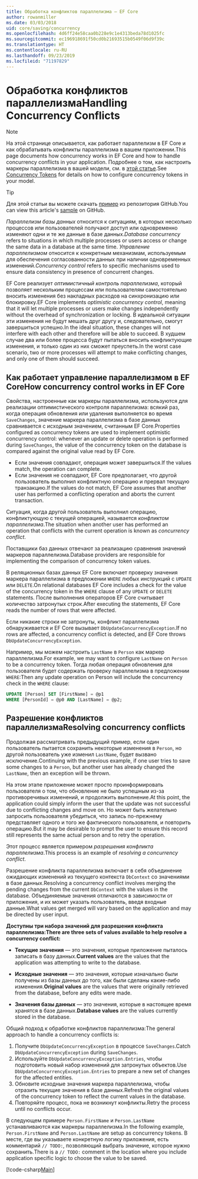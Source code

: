```yaml
---
title: Обработка конфликтов параллелизма — EF Core
author: rowanmiller
ms.date: 03/03/2018
uid: core/saving/concurrency
ms.openlocfilehash: 4d6ff24e58caa0b228e9c1e4313beda78d1025fc
ms.sourcegitcommit: ec196918691f50cd0b21693515b0549f06d9f39c
ms.translationtype: HT
ms.contentlocale: ru-RU
ms.lasthandoff: 09/23/2019
ms.locfileid: "71197829"
---
```

# <a name="handling-concurrency-conflicts"></a><span data-ttu-id="07134-102">Обработка конфликтов параллелизма</span><span class="sxs-lookup"><span data-stu-id="07134-102">Handling Concurrency Conflicts</span></span>

> [!NOTE]
> <span data-ttu-id="07134-103">На этой странице описывается, как работает параллелизм в EF Core и как обрабатывать конфликты параллелизма в вашем приложении.</span><span class="sxs-lookup"><span data-stu-id="07134-103">This page documents how concurrency works in EF Core and how to handle concurrency conflicts in your application.</span></span> <span data-ttu-id="07134-104">Подробнее о том, как настроить маркеры параллелизма в вашей модели, см. в [этой статье](xref:core/modeling/concurrency).</span><span class="sxs-lookup"><span data-stu-id="07134-104">See [Concurrency Tokens](xref:core/modeling/concurrency) for details on how to configure concurrency tokens in your model.</span></span>

> [!TIP]
> <span data-ttu-id="07134-105">Для этой статьи вы можете скачать [пример](https://github.com/aspnet/EntityFramework.Docs/tree/master/samples/core/Saving/Concurrency/) из репозитория GitHub.</span><span class="sxs-lookup"><span data-stu-id="07134-105">You can view this article's [sample](https://github.com/aspnet/EntityFramework.Docs/tree/master/samples/core/Saving/Concurrency/) on GitHub.</span></span>

<span data-ttu-id="07134-106">_Параллелизм базы данных_ относится к ситуациям, в которых несколько процессов или пользователей получают доступ или одновременно изменяют одни и те же данные в базе данных.</span><span class="sxs-lookup"><span data-stu-id="07134-106">_Database concurrency_ refers to situations in which multiple processes or users access or change the same data in a database at the same time.</span></span> <span data-ttu-id="07134-107">_Управление параллелизмом_ относится к конкретным механизмам, используемым для обеспечения согласованности данных при наличии одновременных изменений.</span><span class="sxs-lookup"><span data-stu-id="07134-107">_Concurrency control_ refers to specific mechanisms used to ensure data consistency in presence of concurrent changes.</span></span>

<span data-ttu-id="07134-108">EF Core реализует _оптимистичный контроль параллелизма_, который позволяет нескольким процессам или пользователям самостоятельно вносить изменения без накладных расходов на синхронизацию или блокировку.</span><span class="sxs-lookup"><span data-stu-id="07134-108">EF Core implements _optimistic concurrency control_, meaning that it will let multiple processes or users make changes independently without the overhead of synchronization or locking.</span></span> <span data-ttu-id="07134-109">В идеальной ситуации эти изменения не будут мешать друг другу и, следовательно, смогут завершиться успешно.</span><span class="sxs-lookup"><span data-stu-id="07134-109">In the ideal situation, these changes will not interfere with each other and therefore will be able to succeed.</span></span> <span data-ttu-id="07134-110">В худшем случае два или более процесса будут пытаться вносить конфликтующие изменения, и только один из них сможет преуспеть.</span><span class="sxs-lookup"><span data-stu-id="07134-110">In the worst case scenario, two or more processes will attempt to make conflicting changes, and only one of them should succeed.</span></span>

## <a name="how-concurrency-control-works-in-ef-core"></a><span data-ttu-id="07134-111">Как работает управление параллелизмом в EF Core</span><span class="sxs-lookup"><span data-stu-id="07134-111">How concurrency control works in EF Core</span></span>

<span data-ttu-id="07134-112">Свойства, настроенные как маркеры параллелизма, используются для реализации оптимистического контроля параллелизма: всякий раз, когда операция обновления или удаления выполняется во время `SaveChanges`, значение маркера параллелизма в базе данных сравнивается с исходным значением, считанным EF Core.</span><span class="sxs-lookup"><span data-stu-id="07134-112">Properties configured as concurrency tokens are used to implement optimistic concurrency control: whenever an update or delete operation is performed during `SaveChanges`, the value of the concurrency token on the database is compared against the original value read by EF Core.</span></span>

- <span data-ttu-id="07134-113">Если значения совпадают, операция может завершиться.</span><span class="sxs-lookup"><span data-stu-id="07134-113">If the values match, the operation can complete.</span></span>
- <span data-ttu-id="07134-114">Если значения не совпадают, EF Core предполагает, что другой пользователь выполнил конфликтную операцию и прервал текущую транзакцию.</span><span class="sxs-lookup"><span data-stu-id="07134-114">If the values do not match, EF Core assumes that another user has performed a conflicting operation and aborts the current transaction.</span></span>

<span data-ttu-id="07134-115">Ситуация, когда другой пользователь выполнил операцию, конфликтующую с текущей операцией, называется _конфликтом параллелизма_.</span><span class="sxs-lookup"><span data-stu-id="07134-115">The situation when another user has performed an operation that conflicts with the current operation is known as _concurrency conflict_.</span></span>

<span data-ttu-id="07134-116">Поставщики баз данных отвечают за реализацию сравнения значений маркеров параллелизма.</span><span class="sxs-lookup"><span data-stu-id="07134-116">Database providers are responsible for implementing the comparison of concurrency token values.</span></span>

<span data-ttu-id="07134-117">В реляционных базах данных EF Core включает проверку значения маркера параллелизма в предложении `WHERE` любых инструкций с `UPDATE` или `DELETE`.</span><span class="sxs-lookup"><span data-stu-id="07134-117">On relational databases EF Core includes a check for the value of the concurrency token in the `WHERE` clause of any `UPDATE` or `DELETE` statements.</span></span> <span data-ttu-id="07134-118">После выполнения операторов EF Core считывает количество затронутых строк.</span><span class="sxs-lookup"><span data-stu-id="07134-118">After executing the statements, EF Core reads the number of rows that were affected.</span></span>

<span data-ttu-id="07134-119">Если никакие строки не затронуты, конфликт параллелизма обнаруживается и EF Core вызывает `DbUpdateConcurrencyException`.</span><span class="sxs-lookup"><span data-stu-id="07134-119">If no rows are affected, a concurrency conflict is detected, and EF Core throws `DbUpdateConcurrencyException`.</span></span>

<span data-ttu-id="07134-120">Например, мы можем настроить `LastName` в `Person` как маркер параллелизма.</span><span class="sxs-lookup"><span data-stu-id="07134-120">For example, we may want to configure `LastName` on `Person` to be a concurrency token.</span></span> <span data-ttu-id="07134-121">Тогда любая операция обновления для пользователя будет содержать проверку параллелизма в предложении `WHERE`:</span><span class="sxs-lookup"><span data-stu-id="07134-121">Then any update operation on Person will include the concurrency check in the `WHERE` clause:</span></span>

``` sql
UPDATE [Person] SET [FirstName] = @p1
WHERE [PersonId] = @p0 AND [LastName] = @p2;
```

## <a name="resolving-concurrency-conflicts"></a><span data-ttu-id="07134-122">Разрешение конфликтов параллелизма</span><span class="sxs-lookup"><span data-stu-id="07134-122">Resolving concurrency conflicts</span></span>

<span data-ttu-id="07134-123">Продолжая рассматривать предыдущий пример, если один пользователь пытается сохранить некоторые изменения в `Person`, но другой пользователь уже изменил `LastName`, будет вызвано исключение.</span><span class="sxs-lookup"><span data-stu-id="07134-123">Continuing with the previous example, if one user tries to save some changes to a `Person`, but another user has already changed the `LastName`, then an exception will be thrown.</span></span>

<span data-ttu-id="07134-124">На этом этапе приложение может просто проинформировать пользователя о том, что обновление не было успешным из-за противоречивых изменений, и продолжить выполнение.</span><span class="sxs-lookup"><span data-stu-id="07134-124">At this point, the application could simply inform the user that the update was not successful due to conflicting changes and move on.</span></span> <span data-ttu-id="07134-125">Но может быть желательно запросить пользователя убедиться, что запись по-прежнему представляет одного и того же фактического пользователя, и повторить операцию.</span><span class="sxs-lookup"><span data-stu-id="07134-125">But it may be desirable to prompt the user to ensure this record still represents the same actual person and to retry the operation.</span></span>

<span data-ttu-id="07134-126">Этот процесс является примером _разрешения конфликта параллелизма_.</span><span class="sxs-lookup"><span data-stu-id="07134-126">This process is an example of _resolving a concurrency conflict_.</span></span>

<span data-ttu-id="07134-127">Разрешение конфликта параллелизма включает в себя объединение ожидающих изменений из текущего контекста `DbContext` со значениями в базе данных.</span><span class="sxs-lookup"><span data-stu-id="07134-127">Resolving a concurrency conflict involves merging the pending changes from the current `DbContext` with the values in the database.</span></span> <span data-ttu-id="07134-128">Объединяемые значения отличаются в зависимости от приложения, и их может указать пользователь, введя входные данные.</span><span class="sxs-lookup"><span data-stu-id="07134-128">What values get merged will vary based on the application and may be directed by user input.</span></span>

<span data-ttu-id="07134-129">**Доступны три набора значений для разрешения конфликта параллелизма:**</span><span class="sxs-lookup"><span data-stu-id="07134-129">**There are three sets of values available to help resolve a concurrency conflict:**</span></span>

* <span data-ttu-id="07134-130">**Текущие значения** — это значения, которые приложение пыталось записать в базу данных.</span><span class="sxs-lookup"><span data-stu-id="07134-130">**Current values** are the values that the application was attempting to write to the database.</span></span>

* <span data-ttu-id="07134-131">**Исходные значения** — это значения, которые изначально были получены из базы данных до того, как были сделаны какие-либо изменения.</span><span class="sxs-lookup"><span data-stu-id="07134-131">**Original values** are the values that were originally retrieved from the database, before any edits were made.</span></span>

* <span data-ttu-id="07134-132">**Значения базы данных** — это значения, которые в настоящее время хранятся в базе данных.</span><span class="sxs-lookup"><span data-stu-id="07134-132">**Database values** are the values currently stored in the database.</span></span>

<span data-ttu-id="07134-133">Общий подход к обработке конфликтов параллелизма:</span><span class="sxs-lookup"><span data-stu-id="07134-133">The general approach to handle a concurrency conflicts is:</span></span>

1. <span data-ttu-id="07134-134">Получите `DbUpdateConcurrencyException` в процессе `SaveChanges`.</span><span class="sxs-lookup"><span data-stu-id="07134-134">Catch `DbUpdateConcurrencyException` during `SaveChanges`.</span></span>
2. <span data-ttu-id="07134-135">Используйте `DbUpdateConcurrencyException.Entries`, чтобы подготовить новый набор изменений для затронутых объектов.</span><span class="sxs-lookup"><span data-stu-id="07134-135">Use `DbUpdateConcurrencyException.Entries` to prepare a new set of changes for the affected entities.</span></span>
3. <span data-ttu-id="07134-136">Обновите исходные значения маркера параллелизма, чтобы отразить текущие значения в базе данных.</span><span class="sxs-lookup"><span data-stu-id="07134-136">Refresh the original values of the concurrency token to reflect the current values in the database.</span></span>
4. <span data-ttu-id="07134-137">Повторяйте процесс, пока не возникнут конфликты.</span><span class="sxs-lookup"><span data-stu-id="07134-137">Retry the process until no conflicts occur.</span></span>

<span data-ttu-id="07134-138">В следующем примере `Person.FirstName` и `Person.LastName` устанавливаются как маркеры параллелизма.</span><span class="sxs-lookup"><span data-stu-id="07134-138">In the following example, `Person.FirstName` and `Person.LastName` are setup as concurrency tokens.</span></span> <span data-ttu-id="07134-139">В месте, где вы указываете конкретную логику приложения, есть комментарий `// TODO:`, позволяющий выбрать значение, которое нужно сохранить.</span><span class="sxs-lookup"><span data-stu-id="07134-139">There is a `// TODO:` comment in the location where you include application specific logic to choose the value to be saved.</span></span>

[!code-csharp[Main](../../../samples/core/Saving/Concurrency/Sample.cs?name=ConcurrencyHandlingCode&highlight=34-35)]
